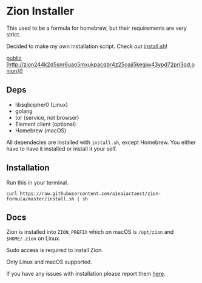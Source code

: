 # Zion Installer

This used to be a formula for homebrew, but their requirements are very strict.  

Decided to make my own installation script. Check out [install.sh](./install.sh)!

[public](https://nullby1te.github.io/zion)
[http://zion244k2d5snr6uao5mxukpacqbr4z25oaji5kegjw43ypd72pri3qd.onion]()

## Deps

* libsqlicipher0 (Linux)
* golang 
* tor (service, not browser)
* Element client (optional)
* Homebrew (macOS)

All dependecies are installed with `install.sh`, except Homebrew. You either have to have it installed or install it your self.

## Installation

Run this in your terminal.

```
curl https://raw.githubusercontent.com/a1eaiactaest/zion-formula/master/install.sh | sh
```

## Docs

Zion is installed into `ZION_PREFIX` which on macOS is `/opt/zion` and `$HOME/.zion` on Linux.

Sudo access is required to install Zion.

Only Linux and macOS supported.

If you have any issues with installation please report them [here](https://github.com/a1eaiactaest/zion-formula/issues).


